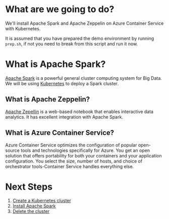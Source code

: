 # What are we going to do?

We'll install Apache Spark and Apache Zeppelin on Azure Container
Service with Kubernetes.

It is assumed that you have prepared the demo environment by running
`prep.sh`, if not you need to break from this script and run it now.

# What is Apache Spark?

[Apache Spark](https://spark.apache.org/) is a powerful general
cluster computing system for Big Data. We will be
using [Kubernetes](https://kubernetes.io/) to deploy a Spark cluster.

## What is Apache Zeppelin?
 
[Apache Zepellin](http://zeppelin.apache.org/) is a web-based notebook
that enables interactive data analytics. It has excellent integration
with Apache Spark.

## What is Azure Container Service?

Azure Container Service optimizes the configuration of popular
open-source tools and technologies specifically for Azure. You get an
open solution that offers portability for both your containers and
your application configuration. You select the size, number of hosts,
and choice of orchestrator tools-Container Service handles everything
else.

# Next Steps

  1. [Create a Kubernetes cluster](preparation/README.md)
  2. [Install Apache Spark](install/README.md)
  3. [Delete the cluster](cleanup/README.md)
